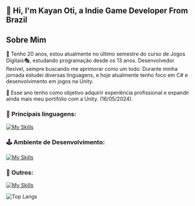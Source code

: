 ## 👋 Hi, I'm Kayan Oti, a Indie Game Developer From Brazil

## Sobre Mim
🎈 Tenho 20 anos, estou atualmente no último semestre do curso de Jogos Digitais🎭, estudando programação desde os 13 anos. Desenvolvedor flexível, sempre buscando me aprimorar como um todo. Durante minha jornada estudei diversas linguagens, e hoje atualmente tenho foco em C# e desenvolvimento em jogos na Unity.

🎯 Esse ano tenho como objetivo adquirir experiência profissional e expandir ainda mais meu portifólio com a Unity. (16/05/2024).

### 👑 Principais linguagens:
[![My Skills](https://skillicons.dev/icons?i=cpp,c,java,js,css,html,react)](https://skillicons.dev)
### 🕹 Ambiente de Desenvolvimento:
[![My Skills](https://skillicons.dev/icons?i=unity,unreal,vscode,blender)](https://skillicons.dev)
### 🎱 Outros:
[![My Skills](https://skillicons.dev/icons?i=notion,github,discord)](https://skillicons.dev)

![Top Langs](https://github-readme-stats.vercel.app/api/top-langs/?username=Kayan-Oti&theme=transparent)
